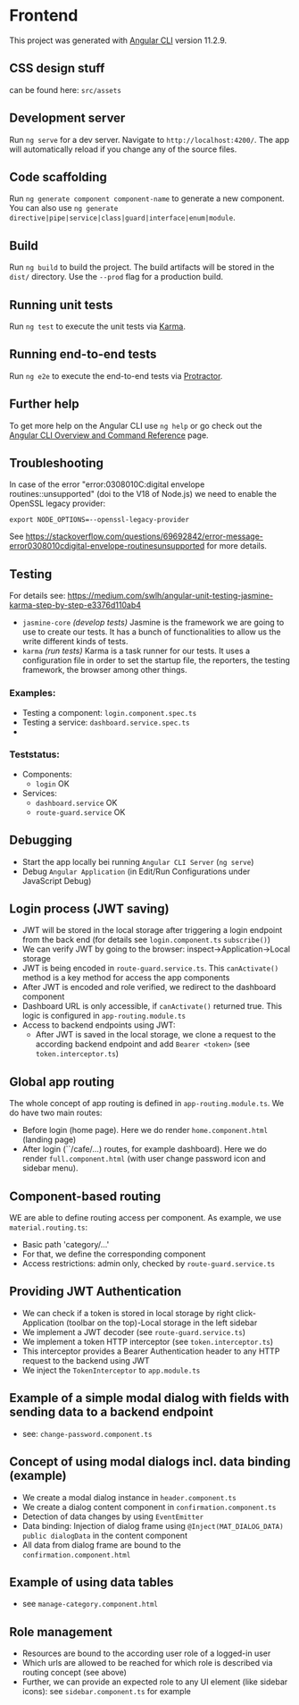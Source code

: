 # Frontend

This project was generated with [Angular CLI](https://github.com/angular/angular-cli) version 11.2.9.

## CSS design stuff

can be found here: `src/assets`

## Development server

Run `ng serve` for a dev server. Navigate to `http://localhost:4200/`. The app will automatically reload if you change any of the source files.

## Code scaffolding

Run `ng generate component component-name` to generate a new component. You can also use `ng generate directive|pipe|service|class|guard|interface|enum|module`.

## Build

Run `ng build` to build the project. The build artifacts will be stored in the `dist/` directory. Use the `--prod` flag for a production build.

## Running unit tests

Run `ng test` to execute the unit tests via [Karma](https://karma-runner.github.io).

## Running end-to-end tests

Run `ng e2e` to execute the end-to-end tests via [Protractor](http://www.protractortest.org/).

## Further help

To get more help on the Angular CLI use `ng help` or go check out the [Angular CLI Overview and Command Reference](https://angular.io/cli) page.

## Troubleshooting

In case of the error "error:0308010C:digital envelope routines::unsupported" (doi to the V18 of Node.js) we need to enable the OpenSSL legacy provider:

`export NODE_OPTIONS=--openssl-legacy-provider`

See https://stackoverflow.com/questions/69692842/error-message-error0308010cdigital-envelope-routinesunsupported for more details.

## Testing

For details see: https://medium.com/swlh/angular-unit-testing-jasmine-karma-step-by-step-e3376d110ab4

* `jasmine-core` *(develop tests)* Jasmine is the framework we are going to use to create our tests. It has a bunch of functionalities to allow us the write different kinds of tests.
* `karma` *(run tests)* Karma is a task runner for our tests. It uses a configuration file in order to set the startup file, the reporters, the testing framework, the browser among other things.

### Examples:

* Testing a component: `login.component.spec.ts`
* Testing a service: `dashboard.service.spec.ts`
*

### Teststatus:

* Components:
  * `login` OK
* Services:
  * `dashboard.service` OK
  * `route-guard.service` OK

## Debugging

- Start the app locally bei running `Angular CLI Server` (`ng serve`)
- Debug `Angular Application` (in Edit/Run Configurations under JavaScript Debug)

## Login process (JWT saving)

* JWT will be stored in the local storage after triggering a login endpoint from the back end (for details see `login.component.ts` `subscribe()`)
* We can verify JWT by going to the browser: inspect->Application->Local storage
* JWT is being encoded in `route-guard.service.ts`. This `canActivate()` method is a key method for access the app components
* After JWT is encoded and role verified, we redirect to the dashboard component
* Dashboard URL is only accessible, if `canActivate()` returned true. This logic is configured in `app-routing.module.ts`
* Access to backend endpoints using JWT:
  * After JWT is saved in the local storage, we clone a request to the according backend endpoint and add `Bearer <token>` (see `token.interceptor.ts`)

## Global app routing

The whole concept of app routing is defined in `app-routing.module.ts`.
We do have two main routes:

* Before login (home page). Here we do render `home.component.html` (landing page)
* After login (``/cafe/...) routes, for example dashboard). Here we do render `full.component.html` (with user change password icon and sidebar menu).

## Component-based routing

WE are able to define routing access per component. As example, we use `material.routing.ts`:

* Basic path 'category/...'
* For that, we define the corresponding component
* Access restrictions: admin only, checked by `route-guard.service.ts`

## Providing JWT Authentication

* We can check if a token is stored in local storage by right click-Application (toolbar on the top)-Local storage in the left sidebar
* We implement a JWT decoder (see `route-guard.service.ts`)
* We implement a token HTTP interceptor (see `token.interceptor.ts`)
* This interceptor provides a Bearer Authentication header to any HTTP request to the backend using JWT
* We inject the `TokenInterceptor` to `app.module.ts`

## Example of a simple modal dialog with fields with sending data to a backend endpoint

* see: `change-password.component.ts`

## Concept of using modal dialogs incl. data binding (example)

* We create a modal dialog instance in `header.component.ts`
* We create a dialog content component in `confirmation.component.ts`
* Detection of data changes by using `EventEmitter`
* Data binding: Injection of dialog frame using `@Inject(MAT_DIALOG_DATA) public dialogData` in the content component
* All data from dialog frame are bound to the `confirmation.component.html`

## Example of using data tables

* see `manage-category.component.html`

## Role management

* Resources are bound to the according user role of a logged-in user
* Which urls are allowed to be reached for which role is described via routing concept (see above)
* Further, we can provide an expected role to any UI element (like sidebar icons): see `sidebar.component.ts` for example
